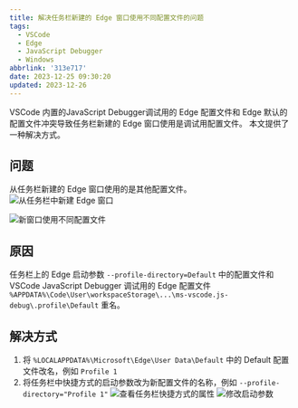 ```yaml
---
title: 解决任务栏新建的 Edge 窗口使用不同配置文件的问题
tags:
  - VSCode
  - Edge
  - JavaScript Debugger
  - Windows
abbrlink: '313e717'
date: 2023-12-25 09:30:20
updated: 2023-12-26
---
```


VSCode 内置的JavaScript Debugger调试用的 Edge 配置文件和 Edge 默认的配置文件冲突导致任务栏新建的 Edge 窗口使用是调试用配置文件。
本文提供了一种解决方式。

<!-- more -->

## 问题

从任务栏新建的 Edge 窗口使用的是其他配置文件。
![从任务栏中新建 Edge 窗口](edge_create_new_window.png)

![新窗口使用不同配置文件](edge_new_window.png)

## 原因

任务栏上的 Edge 启动参数 `--profile-directory=Default` 中的配置文件和 VSCode JavaScript Debugger 调试用的 Edge 配置文件 `%APPDATA%\Code\User\workspaceStorage\...\ms-vscode.js-debug\.profile\Default` 重名。

## 解决方式

1. 将 `%LOCALAPPDATA%\Microsoft\Edge\User Data\Default` 中的 Default 配置文件改名，例如 `Profile 1`
2. 将任务栏中快捷方式的启动参数改为新配置文件的名称，例如 `--profile-directory="Profile 1"`
    ![查看任务栏快捷方式的属性](edge_shortcut_properties.png)
    ![修改启动参数](edge_shortcut_change_properties.png)

